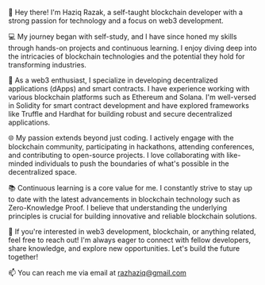 👋 Hey there! I'm Haziq Razak, a self-taught blockchain developer with a strong passion for technology and a focus on web3 development.

💻 My journey began with self-study, and I have since honed my skills through hands-on projects and continuous learning. I enjoy diving deep into the intricacies of blockchain technologies and the potential they hold for transforming industries.

🔨 As a web3 enthusiast, I specialize in developing decentralized applications (dApps) and smart contracts. I have experience working with various blockchain platforms such as Ethereum and Solana. I'm well-versed in Solidity for smart contract development and have explored frameworks like Truffle and Hardhat for building robust and secure decentralized applications.

🌐 My passion extends beyond just coding. I actively engage with the blockchain community, participating in hackathons, attending conferences, and contributing to open-source projects. I love collaborating with like-minded individuals to push the boundaries of what's possible in the decentralized space.

📚 Continuous learning is a core value for me. I constantly strive to stay up to date with the latest advancements in blockchain technology such as Zero-Knowledge Proof. I believe that understanding the underlying principles is crucial for building innovative and reliable blockchain solutions.

🌟 If you're interested in web3 development, blockchain, or anything related, feel free to reach out! I'm always eager to connect with fellow developers, share knowledge, and explore new opportunities. Let's build the future together!

📫 You can reach me via email at razhaziq@gmail.com
